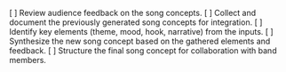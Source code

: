[ ] Review audience feedback on the song concepts.
[ ] Collect and document the previously generated song concepts for integration.
[ ] Identify key elements (theme, mood, hook, narrative) from the inputs.
[ ] Synthesize the new song concept based on the gathered elements and feedback.
[ ] Structure the final song concept for collaboration with band members.